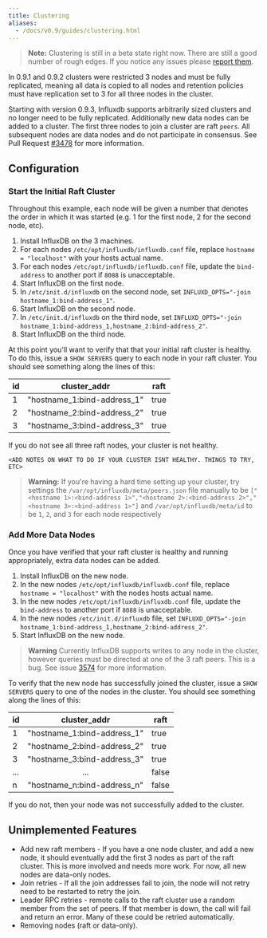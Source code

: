 ```yaml
---
title: Clustering
aliases:
  - /docs/v0.9/guides/clustering.html
---
```


> **Note:** Clustering is still in a beta state right now. There are still a good number of rough edges. If you notice any issues please [report them](https://github.com/influxdb/influxdb/issues/new).

In 0.9.1 and 0.9.2 clusters were restricted 3 nodes and must be fully replicated, meaning all data is copied to all nodes and retention policies must have replication set to 3 for all three nodes in the cluster.

Starting with version 0.9.3, Influxdb supports arbitrarily sized clusters and no longer need to be fully replicated. Additionally new data nodes can be added to a cluster. The first three nodes to join a cluster are raft `peers`. All subsequent nodes are data nodes and do not participate in consensus. See Pull Request [#3478](https://github.com/influxdb/influxdb/pull/3478) for more information.

## Configuration

### Start the Initial Raft Cluster

Throughout this example, each node will be given a number that denotes the order in which it was started (e.g. 1 for the first node, 2 for the second node, etc).

1. Install InfluxDB on the 3 machines.
2. For each nodes `/etc/opt/influxdb/influxdb.conf` file, replace `hostname = "localhost"` with your hosts actual name.
3. For each nodes `/etc/opt/influxdb/influxdb.conf` file, update the `bind-address` to another port if `8088` is unacceptable.
4. Start InfluxDB on the first node.
5. In `/etc/init.d/influxdb` on the second node, set `INFLUXD_OPTS="-join hostname_1:bind-address_1"`.
6. Start InfluxDB on the second node.
7. In `/etc/init.d/influxdb` on the third node, set `INFLUXD_OPTS="-join hostname_1:bind-address_1,hostname_2:bind-address_2"`.
8. Start InfluxDB on the third node.

At this point you'll want to verify that that your initial raft cluster is healthy. To do this, issue a `SHOW SERVERS` query to each node in your raft cluster. You should see something along the lines of this:

| id | cluster_addr | raft |
|----|--------------|------|
|  1 | "hostname_1:bind-address_1" |  true |
|  2 | "hostname_2:bind-address_2" |  true |
|  3 | "hostname_3:bind-address_3" |  true |

If you do not see all three raft nodes, your cluster is not healthy.

`<ADD NOTES ON WHAT TO DO IF YOUR CLUSTER ISNT HEALTHY. THINGS TO TRY, ETC>`

> **Warning:** If you're having a hard time setting up your cluster, try settings the `/var/opt/influxdb/meta/peers.json` file manually to be `["<hostname 1>:<bind-address 1>","<hostname 2>:<bind-address 2>","<hostname 3>:<bind-address 1>"]` and `/var/opt/influxdb/meta/id` to be `1`, `2`, and `3` for each node respectively

### Add More Data Nodes

Once you have verified that your raft cluster is healthy and running appropriately, extra data nodes can be added.

1. Install InfluxDB on the new node.
2. In the new nodes `/etc/opt/influxdb/influxdb.conf` file, replace `hostname = "localhost"` with the nodes hosts actual name.
3. In the new nodes `/etc/opt/influxdb/influxdb.conf` file, update the `bind-address` to another port if `8088` is unacceptable.
2. In the new nodes `/etc/init.d/influxdb` file, set `INFLUXD_OPTS="-join hostname_1:bind-address_1,hostname_2:bind-address_2"`.
3. Start InfluxDB on the new node.

> **Warning** Currently InfluxDB supports writes to any node in the cluster, however queries must be directed at one of the 3 raft peers. This is a bug. See issue [3574](https://github.com/influxdb/influxdb/issues/3574) for more information.

To verify that the new node has successfully joined the cluster, issue a `SHOW SERVERS` query to one of the nodes in the cluster. You should see something along the lines of this:

| id | cluster_addr | raft |
|----|:--------------:|------|
|  1 | "hostname_1:bind-address_1" |  true  |
|  2 | "hostname_2:bind-address_2" |  true  |
|  3 | "hostname_3:bind-address_3" |  true  |
| ...|        ...                  |  false |
|  n | "hostname_n:bind-address_n" |  false |

If you do not, then your node was not successfully added to the cluster.

## Unimplemented Features

* Add new raft members - If you have a one node cluster, and add a new node, it should eventually add the first 3 nodes as part of the raft cluster.  This is more involved and needs more work.  For now, all new nodes are data-only nodes.
* Join retries - If all the join addresses fail to join, the node will not retry need to be restarted to retry the join.
* Leader RPC retries - remote calls to the raft cluster use a random member from the set of peers.  If that member is down, the call will fail and return an error.  Many of these could be retried automatically.
* Removing nodes (raft or data-only).  
